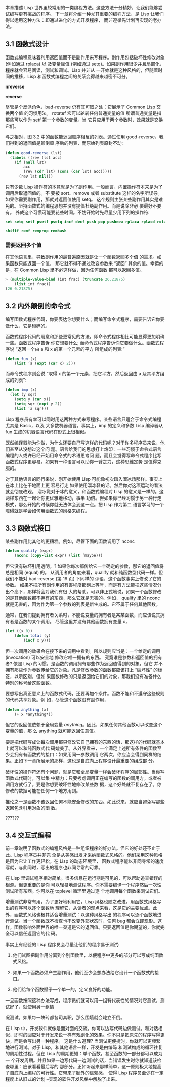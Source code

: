 本章描述 Lisp 世界里较常用的一类编程方法。这些方法十分精妙，让我们能够尝试编写更有挑战的程序。
下一章将介绍一种尤其重要的编程方法，是 Lisp 让我们得以运用这种方法：即通过进化的方式开发程序，
而非遵循先计划再实现的老办法。

## 3.1 函数式设计

函数式编程意味着利用返回值而不是副作用来写程序。副作用包括破坏性修改对象 (例如通过 rplaca) 以
及变量赋值 (例如通过 setq)。如果副作用很少并且局部化，程序就会容易阅读，测试和调试。Lisp 并非从
一开始就是这种风格的，但随着时间的推移，Lisp 和函数式编程之间的关系变得越来越密不可分。

**nreverse**

**reverse**

尽管是个反派角色，bad-reverse 仍有其可取之处：它展示了 Common Lisp 交换两个值 的习惯用法。
rotatef 宏可以轮转任何普通变量的值 所谓普通变量是指那些可以作为 setf 第一个参数的变量。当
它只应用于两个参数时，效果就是交换它们。

与之相对，图 3.2 中的函数能返回顺序相反的列表。通过使用 good-reverse，我们得到的返回值是颠倒顺
序后的列表，而原始列表原封不动:

```lisp
(defun good-reverse (lst)
  (labels ((rev (lst acc)
    (if (null lst)
        acc
        (rev (cdr lst) (cons (car lst) acc)))))
      (rev lst nil)))
```

只有少数 Lisp 操作符的本意就是为了副作用。一般而言，内置操作符本来是为了调用后取返回值的。不
要被 sort、remove 或者 substitute 这样的名字所误导。如果你需要副作用，那就对返回值使用 setq。
这个规则主张某些副作用其实是难免的。坚持函数式的编程思想并没有提倡杜绝副作用。而是说除非必
要最好不要有。
养成这个习惯可能要花些时间。不妨开始时先尽量少用下列的操作符:

```lisp
set setq setf psetf psetq incf decf push pop pushnew rplaca rplacd rotatef

shiftf remf remprop remhash
```



### 需要返回多个值

在其他语言里，导致副作用的最普遍原因就是让一个函数返回多个值 的需求。如果函数只能返回一个值，
那它就不得不通过改变参数来 “返回” 其余的值。幸运的是，在 Common Lisp 里不必这样做，因为任何函数
都可以返回多值。

```lisp
> (multiple-value-bind (int frac) (truncate 26.21875)
	(list int frac))
(26 0.21875)
```

## 3.2 内外颠倒的命令式

编写函数式程序代码，你要表达你想要什么；而编写命令式程序，需要告诉它你要做什么，它是琐碎的。

函数式程序代码的用意和那些更常见的方法，即命令式程序相比可能显得更加明确一些。函数式程序告诉
你它想要什么; 而命令式程序告诉你它要做什么。函数式程序说 “返回一个由 a 和 x 的第一个元素的平方
所组成的列表:”

```lisp
(defun fun (x)
	(list ’a (expt (car x) 2)))
```

而命令式程序则会说 “取得 x 的第一个元素，把它平方，然后返回由 a 及其平方组成的列表”:

```lisp
(defun imp (x)
  (let (y sqr)
    (setq y (car x))
    (setq sqr (expt y 2))
    (list ’a sqr)))
```

Lisp 程序员有幸可以同时用这两种方式来写程序。某些语言只适合于命令式编程 尤其是 Basic，以及
大多数机器语言。事实上，imp 的定义和多数 Lisp 编译器从 fun 生成的机器语言代码在形式上很相似。

既然编译器能为你做，为什么还要自己写这样的代码呢？对于许多程序员来说，他们甚至从没想过这个问
题。语言给我们的思想打上烙印：一些习惯于命令式语言编程的人或许已经开始用命令式的术语思考问
题，而且会觉得写命令式程序比写函数式程序更容易。如果有一种语言可以助你一臂之力，这种思维定势
是值得克服的。

对于其他语言的同行来说，刚开始使用 Lisp 可能像初次踏入溜冰场那样。事实上在冰上比在干地面上更
容易行走 如果使用溜冰鞋的话。然后你对这项运动的看法就会彻底改观。
溜冰鞋对于冰的意义，和函数式编程对 Lisp 的意义是一样的。这两样东西在一起让你更优雅地移动，事半
功倍。但如果你已经习惯于另一种行走模式，那么开始的时候你就无法体会到这一点。把 Lisp 作为第二
语言学习的一个障碍就是学会如何用函数式的风格来编程。

## 3.3 函数式接口

某些副作用比其他的更糟糕。例如，尽管下面的函数调用了 nconc

```lisp
(defun qualify (expr)
	(nconc (copy-list expr) (list ’maybe)))
```

但它没有破坏引用透明。? 如果你每次都传给它一个确定的参数，那它的返回值将总是相同 (equal) 的。
从调用者的角度来看，qualify 就和纯函数型代码一样。但我们不能对 bad-reverse (第 19 页) 下同样的
评语，这个函数事实上修改了它的参数。
如果不把所有副作用的有害程度都划上等号，而是有方法能把这些情况分出个高下，那样将会对我们有很
大的帮助。可以非正式地说，如果一个函数修改的是其他函数都不拥有的东西，那么它就是无害的。例如，
qualify 里的 nconc 就是无害的，因为作为第一个参数的列表是新生成的。它不属于任何其他函数。

通常，在我们提到拥有者关系时，不能说变量的拥有者是某某函数，而应该说其拥有者是函数的某个调用。
尽管这里并没有其他函数拥有变量 x，

```lisp
(let ((x 0))
	(defun total (y)
		(incf x y)))
```

但一次调用的效果会在接下来的调用中看到。所以规则应当是：一个给定的调用 (invocation) 可以安全地
修改它唯一拥有的东西。
究竟谁是参数和返回值的拥有者? 依照 Lisp 的习惯，是函数的调用拥有那些作为返回值得到的对象，但它
并不拥有那些作为参数传给它的对象。凡是修改参数的函数都应该打上 “破坏性” 的标签，以示区别，但如
果函数修改的只是返回给它们的对象，那我们没有准备什么特别的称号给这些函数。

要想写出真正意义上的函数式代码，还要再加个条件。函数不能和不遵守这些规则的代码共享对象。例
如，尽管这个函数没有副作用，

```lisp
(defun anything (x)
	(+ x *anything*))
```

但它的返回值依赖于全局变量 *anything*。因此，如果任何其他函数可以改变这个变量的值，那
么 anything 就可能返回任意值。

要是把代码写成让每次调用都只修改它自己拥有的东西的话，那这样的代码就基本上就可以和纯函数式代
码媲美了。从外界看来，一个满足上述所有条件的函数至少会拥有有函数式的接口：如果用同一参数调用
它两次，你应当会得到同样的结果。正如下一章所展示的那样，这也是自底向上程序设计最重要的组成部
分。

破坏性的操作符还有个问题，就是它和全局变量一样会破坏程序的局部性。当你写函数式代码时，可以集
中精力：只要考虑调用正在编写的函数的调用方，或者被调用方就行了。要是你想要破坏性地修改某些数
据，这个好处就不复存在了。你修改的数据可能在任何一个地方用到。

推论之一是函数不该返回任何不能安全修改的东西。如此说来，就应当避免写那些返回包含引用对象的函
数。

??????

## 3.4 交互式编程

前一章说明了函数式的编程风格是一种组织程序的好办法。但它的好处还不止于此。Lisp 程序员并非完
全是从美感出发才采纳函数式风格的。他们采用这种风格是因为它让工作更轻松。在 Lisp 的动态环境里，
函数式程序能以非同寻常的速度写就，与此同时，写出的程序也非同寻常的可靠。

在 Lisp 里调试程序相对简单。很多信息在运行期是可见的，可以帮助追查错误的根源。但更重要的是你
可以轻易地测试程序。你不需要编译一个程序然后一次性测试所有东西。你可以在 toplevel 循环里通过逐
个地调用每个函数来测试它们。

增量测试非常有用，为了更好地利用它，Lisp 风格也随之改进。用函数式风格写出的程序可以逐个函数地
理解它，从读者的观点来看，这是它的主要优点。此外，函数式风格也极其适合增量测试：以这种风格写出
的程序可以逐个函数地进行测试。当一个函数既不检查也不改变外部状态时，任何 bug 都会立即现形。这
样，函数影响外面世界的唯一渠道是它的返回值。只要返回值是你期望的，你就完全可以信任返回它的代
码。

事实上有经验的 Lisp 程序员会尽量让他们的程序易于测试:

1. 他们试图把副作用分离到个别函数里，以便程序中更多的部分可以写成纯函数式风格。

2. 如果一个函数必须产生副作用，他们至少会想办法给它设计一个函数式的接口。

3. 他们给每个函数赋予一个单一的，定义良好的功能。

  一旦函数按照这种办法写成，程序员们就可以用一组有代表性的情况对它测试，测试好了，就使用另一组情

  况测试。如果每一块砖都各司其职，那么围墙就会屹立不倒。

在 Lisp 中，开发软件就像是面对面的交流。你可以边写代码边做测试。和对话相似，即时的回应对于开发来说一样有戏剧化的效果。你不只是把原先的程序写得更快，而是会写出另一种程序。
这是什么道理? 当测试更便捷时，你就可以更频繁地进行测试。对于 Lisp，和其他语言一样，开发是由编码
和测试构成的循环往复的周期性过程。但在 Lisp 的周期更短：单个函数，甚至函数的一部分都可以成为一
个开发周期。并且如果一边写代码一边测试的话，当错误发生时你就知道该检查哪里：应该看看最后写的
那部分。正如听起来那样简单，这一原则极大地提高了自底向上编程的可行性。它带来了额外的信赖感，
使得 Lisp 程序员至少在一定程度上从旧式的计划 –实现的软件开发风格中解脱了出来。





























